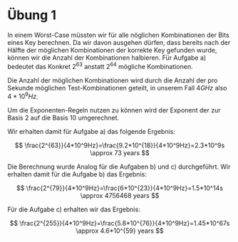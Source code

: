 # Übung 1

In einem Worst-Case müssten wir für alle nöglichen Kombinationen der Bits eines Key berechnen. Da wir davon ausgehen dürfen, dass bereits nach der Hälfte der möglichen Kombinationen der korrekte Key gefunden wurde, können wir die Anzahl der Kombinationen halbieren. Für Aufgabe a) bedeutet das Konkret $2^{63}$ anstatt $2^{64}$ mögliche Kombinationen.

Die Anzahl der möglichen Kombinationen wird durch die Anzahl der pro Sekunde möglichen Test-Kombinationen geteilt, in unserem Fall $4 GHz$ also $4*10^9Hz$.

Um die Exponenten-Regeln nutzen zu können wird der Exponent der zur Basis 2 auf die Basis 10 umgerechnet. 

Wir erhalten damit für Aufgabe a) das folgende Ergebnis:

$$
\frac{2^{63}}{4*10^9Hz}=\frac{9.2*10^{18}}{4*10^9Hz}=2.3*10^9s \approx 73 years
$$


Die Berechnung wurde Analog für die Aufgaben b) und c) durchgeführt. Wir erhalten damit für die Aufgabe b) das Ergebnis:

$$
\frac{2^{79}}{4*10^9Hz}=\frac{6*10^{23}}{4*10^9Hz}=1.5*10^14s \approx 4756468 years
$$

Für die Aufgabe c) erhalten wir das Ergebnis:

$$
\frac{2^{255}}{4*10^9Hz}=\frac{5.8*10^{76}}{4*10^9Hz}=1.45*10^67s \approx 4.6*10^{59} years
$$